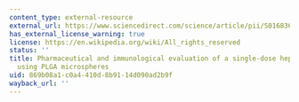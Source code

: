 ```yaml
---
content_type: external-resource
external_url: https://www.sciencedirect.com/science/article/pii/S016836590600040X?via%3Dihub
has_external_license_warning: true
license: https://en.wikipedia.org/wiki/All_rights_reserved
status: ''
title: Pharmaceutical and immunological evaluation of a single-dose hepatitis B vaccine
  using PLGA microspheres
uid: 869b08a1-c0a4-410d-8b91-14d090ad2b9f
wayback_url: ''
---
```

